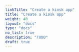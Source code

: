 ```yaml
---
linkTitle: "Create a kiosk app"
title: "Create a kiosk app"
weight: 40
layout: "docs"
type: "docs"
no_list: true
description: "TODO"
draft: true
---
```

